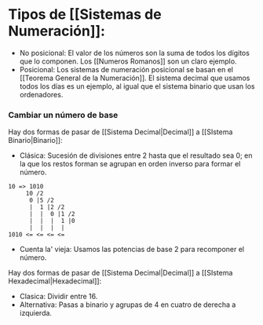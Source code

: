 # Tipos de [[Sistemas de Numeración]]:
- No posicional:
	El valor de los números son la suma de todos los dígitos que lo componen.
	Los [[Numeros Romanos]] son un claro ejemplo.
- Posicional:
	Los sistemas de numeración posicional se basan en el [[Teorema General de la Numeración]]. El sistema decimal que usamos todos los días es un ejemplo, al igual que el sistema binario que usan los ordenadores.

### Cambiar un número de base
Hay dos formas de pasar de [[Sistema Decimal|Decimal]] a [[SIstema Binario|Binario]]:
- Clásica: Sucesión de divisiones entre 2 hasta que el resultado sea 0; en la que los restos forman se agrupan en orden inverso para formar el número.
```
10 => 1010
     10 /2
      0 |5 /2
      |  1 |2 /2
      |  |  0 |1 /2
      |  |  |  1 |0
      |  |  |  |
1010 <= <= <= <=		 
```
- Cuenta la' vieja: Usamos las potencias de base 2 para recomponer el número.

Hay dos formas de pasar de [[Sistema Decimal|Decimal]] a [[SIstema Hexadecimal|Hexadecimal]]:
- Clasica: Dividir entre 16.
- Alternativa: Pasas a binario y agrupas de 4 en cuatro de derecha a izquierda.